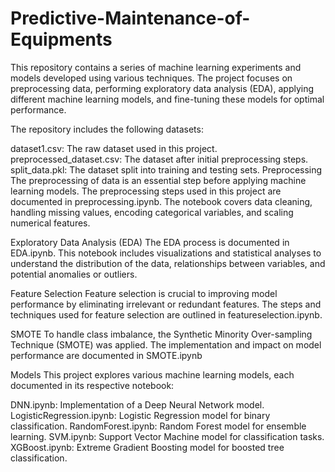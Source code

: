 # Predictive-Maintenance-of-Equipments

This repository contains a series of machine learning experiments and models developed using various techniques. The project focuses on preprocessing data, performing exploratory data analysis (EDA), applying different machine learning models, and fine-tuning these models for optimal performance.


The repository includes the following datasets:

dataset1.csv: The raw dataset used in this project.
preprocessed_dataset.csv: The dataset after initial preprocessing steps.
split_data.pkl: The dataset split into training and testing sets.
Preprocessing
The preprocessing of data is an essential step before applying machine learning models. The preprocessing steps used in this project are documented in preprocessing.ipynb. The notebook covers data cleaning, handling missing values, encoding categorical variables, and scaling numerical features.

Exploratory Data Analysis (EDA)
The EDA process is documented in EDA.ipynb. This notebook includes visualizations and statistical analyses to understand the distribution of the data, relationships between variables, and potential anomalies or outliers.

Feature Selection
Feature selection is crucial to improving model performance by eliminating irrelevant or redundant features. The steps and techniques used for feature selection are outlined in featureselection.ipynb.

SMOTE
To handle class imbalance, the Synthetic Minority Over-sampling Technique (SMOTE) was applied. The implementation and impact on model performance are documented in SMOTE.ipynb

Models
This project explores various machine learning models, each documented in its respective notebook:

DNN.ipynb: Implementation of a Deep Neural Network model.
LogisticRegression.ipynb: Logistic Regression model for binary classification.
RandomForest.ipynb: Random Forest model for ensemble learning.
SVM.ipynb: Support Vector Machine model for classification tasks.
XGBoost.ipynb: Extreme Gradient Boosting model for boosted tree classification.
